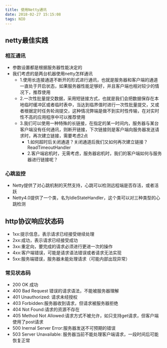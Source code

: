 ```yaml
---
title: 使用Netty通讯
date: 2018-02-27 15:15:08
tags: NIO
---
```


## netty最佳实践
### 相互通讯
* 参数设置都是根据服务器性能决定的
* 我们考虑的是两台机器使用netty怎样通讯
	* 1.使用长连接通道不断开的形式进行通讯，也就是服务器和客户端的通道一直处于开启状态，如果服务器性能足够好，并且客户端也相对较少的情况下，推荐使用
	* 2.一次性批量提交数据，采用短链接方式，也就是我们会把数据保存在本地临时缓冲区或者临时表中，当达到临界值时进行一次性批量提交，又或者根据定时任务轮询提交，这种情况弊端是做不到实时性传输，在对实时性不高的应用程序中可以推荐使用
	* 3.我们可以使用一种特殊的长链接，在指定的某一时间内，服务器与某台客户端没有任何通讯，则断开链接，下次链接则是客户端向服务器发送请求时，再次建立链接，需要考虑2点
		* 1.如何超时后关闭通道？关闭通道后我们又如何再次建立链接？ReadTimeoutHandler
		* 2.客户端宕机时，无需考虑，服务器宕机时，我们的客户端如何与服务器进行链接呢？

### 心跳监控
* Netty提供了对心跳机制的天然支持，心跳可以检测远程端是否存活，或者活跃
* Netty4.0提供了一个类，名为IdleStateHandler，这个类可以对三种类型的心跳检测

## http协议响应状态码
* 1xx:提示信息，表示请求已经接受继续处理
* 2xx:成功，表示请求已经接受成功
* 3xx:重定向，要完成的请求必须进行更进一次的操作
* 4xx:客户端错误，可能是请求语法错误或者请求无法实现
* 5xx:服务端错误，服务器未能处理请求（可能内部出现异常）

### 常见状态码
* 200 OK 成功
* 400 Bad Request 错误的请求语法，不能被服务器理解
* 401 Unauthorized: 请求未经授权
* 403 Forbidden:服务器收到请求，但请求被服务器拒绝
* 404 Not Found:请求的资源不存在
* 405 Method Not Allowed:请求方式不被允许，如只支持get请求，但客户端使用了post请求
* 500 Inernal Server Error:服务器发送不可预期的错误
* 503 Server Unavailable: 服务器当前不能处理客户端请求，一段时间后可能恢复正常